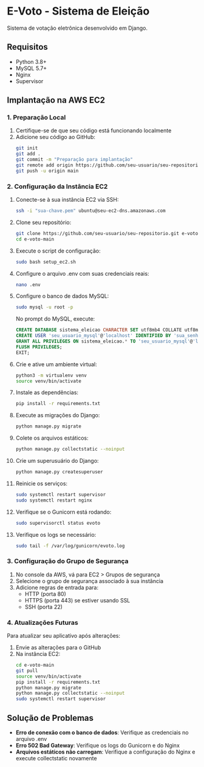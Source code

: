 # E-Voto - Sistema de Eleição

Sistema de votação eletrônica desenvolvido em Django.

## Requisitos

- Python 3.8+
- MySQL 5.7+
- Nginx
- Supervisor

## Implantação na AWS EC2

### 1. Preparação Local

1. Certifique-se de que seu código está funcionando localmente
2. Adicione seu código ao GitHub:
   ```bash
   git init
   git add .
   git commit -m "Preparação para implantação"
   git remote add origin https://github.com/seu-usuario/seu-repositorio.git
   git push -u origin main
   ```

### 2. Configuração da Instância EC2

1. Conecte-se à sua instância EC2 via SSH:
   ```bash
   ssh -i "sua-chave.pem" ubuntu@seu-ec2-dns.amazonaws.com
   ```

2. Clone seu repositório:
   ```bash
   git clone https://github.com/seu-usuario/seu-repositorio.git e-voto-main
   cd e-voto-main
   ```

3. Execute o script de configuração:
   ```bash
   sudo bash setup_ec2.sh
   ```

4. Configure o arquivo .env com suas credenciais reais:
   ```bash
   nano .env
   ```

5. Configure o banco de dados MySQL:
   ```bash
   sudo mysql -u root -p
   ```
   
   No prompt do MySQL, execute:
   ```sql
   CREATE DATABASE sistema_eleicao CHARACTER SET utf8mb4 COLLATE utf8mb4_unicode_ci;
   CREATE USER 'seu_usuario_mysql'@'localhost' IDENTIFIED BY 'sua_senha_mysql';
   GRANT ALL PRIVILEGES ON sistema_eleicao.* TO 'seu_usuario_mysql'@'localhost';
   FLUSH PRIVILEGES;
   EXIT;
   ```

6. Crie e ative um ambiente virtual:
   ```bash
   python3 -m virtualenv venv
   source venv/bin/activate
   ```

7. Instale as dependências:
   ```bash
   pip install -r requirements.txt
   ```

8. Execute as migrações do Django:
   ```bash
   python manage.py migrate
   ```

9. Colete os arquivos estáticos:
   ```bash
   python manage.py collectstatic --noinput
   ```

10. Crie um superusuário do Django:
    ```bash
    python manage.py createsuperuser
    ```

11. Reinicie os serviços:
    ```bash
    sudo systemctl restart supervisor
    sudo systemctl restart nginx
    ```

12. Verifique se o Gunicorn está rodando:
    ```bash
    sudo supervisorctl status evoto
    ```

13. Verifique os logs se necessário:
    ```bash
    sudo tail -f /var/log/gunicorn/evoto.log
    ```

### 3. Configuração do Grupo de Segurança

1. No console da AWS, vá para EC2 > Grupos de segurança
2. Selecione o grupo de segurança associado à sua instância
3. Adicione regras de entrada para:
   - HTTP (porta 80)
   - HTTPS (porta 443) se estiver usando SSL
   - SSH (porta 22)

### 4. Atualizações Futuras

Para atualizar seu aplicativo após alterações:

1. Envie as alterações para o GitHub
2. Na instância EC2:
   ```bash
   cd e-voto-main
   git pull
   source venv/bin/activate
   pip install -r requirements.txt
   python manage.py migrate
   python manage.py collectstatic --noinput
   sudo systemctl restart supervisor
   ```

## Solução de Problemas

- **Erro de conexão com o banco de dados**: Verifique as credenciais no arquivo .env
- **Erro 502 Bad Gateway**: Verifique os logs do Gunicorn e do Nginx
- **Arquivos estáticos não carregam**: Verifique a configuração do Nginx e execute collectstatic novamente
